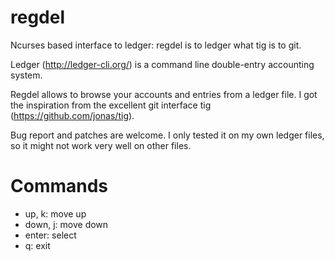 # regdel
Ncurses based interface to ledger: regdel is to ledger what tig is to git.

Ledger (http://ledger-cli.org/) is a command line double-entry accounting
system.

Regdel allows to browse your accounts and entries from a ledger file.  I got
the inspiration from the excellent git interface tig
(https://github.com/jonas/tig).

Bug report and patches are welcome.  I only tested it on my own ledger files,
so it might not work very well on other files.

# Commands

- up, k: move up
- down, j: move down
- enter: select
- q: exit
